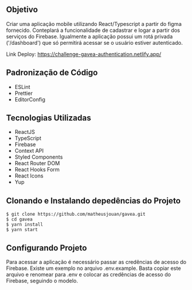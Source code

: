 
## Objetivo

Criar uma aplicação mobile utilizando React/Typescript a partir do figma fornecido.
Conteplará a funcionalidade de cadastrar e logar a partir dos serviços do Firebase.
Igualmente a aplicação possui um rotá privada ('/dashboard') que só permitirá acessar se o usuário estiver autenticado.

Link Deploy: https://challenge-gavea-authentication.netlify.app/

## Padronização de Código
  - ESLint
  - Prettier
  - EditorConfig
## Tecnologias Utilizadas

  - ReactJS
  - TypeScript
  - Firebase
  - Context API
  - Styled Components
  - React Router DOM
  - React Hooks Form
  - React Icons
  - Yup

## Clonando e Instalando depedências do Projeto
```shell
$ git clone https://github.com/matheusjouan/gavea.git
$ cd gavea
$ yarn install
$ yarn start
```

## Configurando Projeto

Para acessar a aplicação é necessário passar as credências de acesso do Firebase. Existe um exemplo no arquivo .env.example. Basta copiar este arquivo e renomear para .env e colocar as credências de acesso do Firebase, seguindo o modelo.
